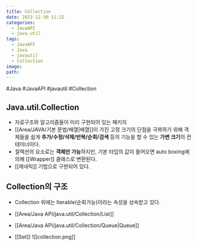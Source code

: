 ```yaml
---
title: Collection
date: 2023-12-30 11:22
categories:
  - JavaAPI
  - java.util
tags:
  - JavaAPI
  - Java
  - javautil
  - Collection
image: 
path:
---
```

#Java #JavaAPI #javautil #Collection

## Java.util.Collection
+ 자료구조와 알고리즘들이 미리 구현되어 있는 패키지
+ [[Area/JAVA/기본 문법/배열|배열]]이 가진 고정 크기의 단점을 극복하기 위해 객체들을 쉽게 **추가/수정/삭제/반복/순회/검색** 등의 기능을 할 수 있는 **가변 크기**의 컨테이너이다.
+ 컬렉션의 요소로는 **객체만 가능**하지만, 기본 타입의 값이 들어오면 auto boxing에 의해 [[Wrapper]] 클래스로 변환된다.
+ [[제네릭]] 기법으로 구현되어 있다.

## Collection의 구조
+ Collection 위에는 Iterable(순회가능)이라는 속성을 상속받고 있다.

+ [[Area/Java API/java.util/Collection/List]]
+ [[Area/Java API/java.util/Collection/Queue|Queue]]
+ [[Set]]
![[collection.png]]
